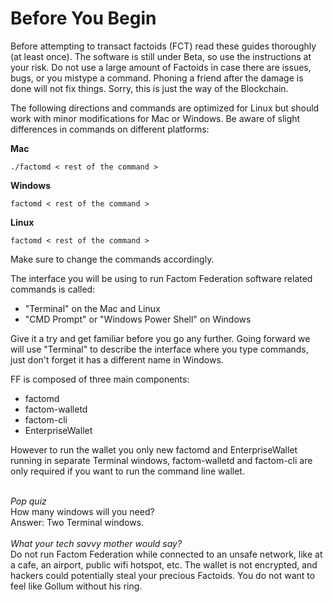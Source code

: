 # Before You Begin

Before attempting to transact factoids (FCT) read these guides thoroughly (at least once). 
The software is still under Beta, so use the instructions at your risk. Do not use a large amount of Factoids in case there are issues, bugs, or you mistype a command. 
Phoning a friend after the damage is done will not fix things. Sorry, this is just the way of the Blockchain. 

The following directions and commands are optimized for Linux but should work with minor modifications for Mac or Windows. Be aware of slight differences in commands on different platforms:

**Mac**

`./factomd < rest of the command >`

**Windows**

`factomd < rest of the command >`

**Linux**

`factomd < rest of the command >`

Make sure to change the commands accordingly.

The interface you will be using to run Factom Federation software related commands is called:

* "Terminal" on the Mac and Linux
* "CMD Prompt" or "Windows Power Shell" on Windows

Give it a try and get familiar before you go any further. Going forward we will use "Terminal" to describe the interface where you type commands, just don't forget it has a different name in Windows.

FF is composed of three main components:

* factomd 
* factom-walletd 
* factom-cli 
* EnterpriseWallet

However to run the wallet you only new factomd and EnterpriseWallet running in separate Terminal windows, factom-walletd and factom-cli are only required if you want to run the command line wallet.

<aside class="notice"><br>
<i>Pop quiz</i><br>
How many windows will you need?<br>
Answer: Two Terminal windows.
</aside>

<aside class="warning"><br>
<i>What your tech savvy mother would say?</i><br>
Do not run Factom Federation while connected to an unsafe network, like at a cafe, an airport, public wifi hotspot, etc. The wallet is not encrypted, and hackers could potentially steal your precious Factoids. You do not want to feel like Gollum without his ring.<br>
</aside>

 